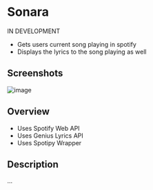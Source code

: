 # Sonara

IN DEVELOPMENT

- Gets users current song playing in spotify
- Displays the lyrics to the song playing as well

## Screenshots

![image](https://github.com/user-attachments/assets/0b87f77b-5a60-4eed-9151-ad62904f4dc2)

## Overview

- Uses Spotify Web API
- Uses Genius Lyrics API
- Uses Spotipy Wrapper

## Description

...
